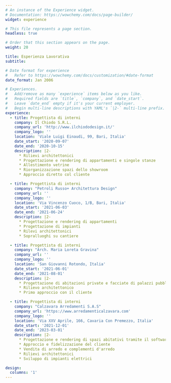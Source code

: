 ```yaml
---
# An instance of the Experience widget.
# Documentation: https://wowchemy.com/docs/page-builder/
widget: experience

# This file represents a page section.
headless: true

# Order that this section appears on the page.
weight: 20

title: Esperienza Lavorativa
subtitle:

# Date format for experience
#   Refer to https://wowchemy.com/docs/customization/#date-format
date_format: Jan 2006

# Experiences.
#   Add/remove as many `experience` items below as you like.
#   Required fields are `title`, `company`, and `date_start`.
#   Leave `date_end` empty if it's your current employer.
#   Begin multi-line descriptions with YAML's `|2-` multi-line prefix.
experience:
  - title: Progettista di interni
    company: Il Chiodo S.R.L.
    company_url: 'http://www.ilchiododesign.it/'
    company_logo: ''
    location: 'Viale Luigi Einaudi, 99, Bari, Italia'
    date_start: '2020-09-07'
    date_end: '2020-10-15'
    description: |2-
      * Rilievi architettonici
      * Progettazione e rendering di appartamenti e singole stanze 
      * Allestimento vetrine
      * Riorganizzazione spazi dello showroom
      * Approccio diretto col cliente

  - title: Progettista di interni
    company: "Petroli Russo+ Architettura Design"
    company_url: ''
    company_logo: ''
    location: 'Via Vincenzo Cuoco, 1/B, Bari, Italia'
    date_start: '2021-06-03'
    date_end: '2021-06-24'
    description: |2-
      * Progettazione e rendering di appartamenti 
      * Progettazione di impianti
      * Rilevi architettonici
      * Sopralluoghi su cantiere

  - title: Progettista di interni
    company: "Arch. Maria Loreta Gravina"
    company_url: ''
    company_logo: ''
    location: 'San Giovanni Rotondo, Italia'
    date_start: '2021-06-01'
    date_end: '2021-08-01'
    description: |2-
      * Progettazione di abitazioni private e facciate di palazzi pubblici e privati
      * Rilievo architettonico
      * Primo approccio con il cliente

  - title: Progettista di interni
    company: "Calzavara Arredamenti S.A.S"
    company_url: 'https://www.arredamenticalzavara.com'
    company_logo: ''
    location: 'Via XXV Aprile, 166, Cavaria Con Premezzo, Italia'
    date_start: '2021-12-01'
    date_end: '2023-03-01'
    description: |2-
      * Progettazione e rendering di spazi abitativi tramite il software ARREDOCAD
      * Approccio e fidelizzazione del cliente
      * Vendita di arredo e complementi d'arredo 
      * Rilievi architettonici
      * Sviluppo di impianti elettrici

design:
  columns: '1'
---
```

